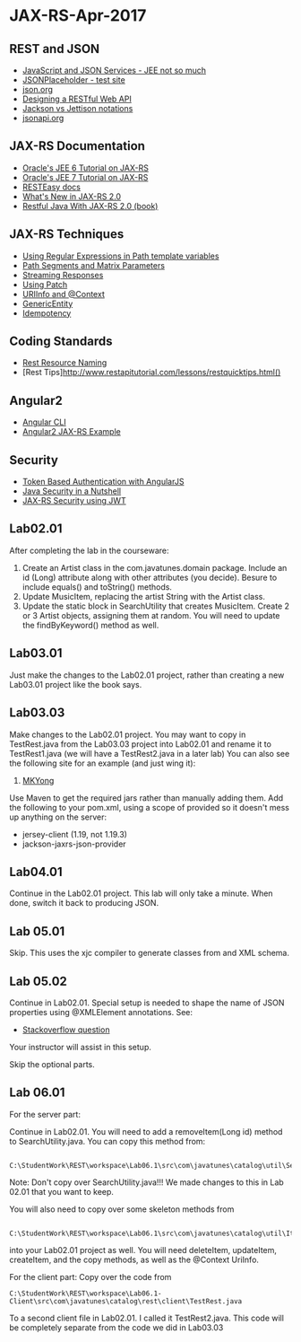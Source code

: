 # JAX-RS-Apr-2017

## REST and JSON
  - [JavaScript and JSON Services - JEE not so much](https://dzone.com/articles/j2ee-dead-long-live-javascript)
  - [JSONPlaceholder - test site](http://jsonplaceholder.typicode.com/)
  - [json.org](http://json.org)
  - [Designing a RESTful Web API](http://blog.luisrei.com/articles/rest.html)
  - [Jackson vs Jettison notations](https://books.google.com/books?id=i2j5oKNkrKEC&pg=PA164&dq=jackson+notation,+jettison+notation,+badgerfish+notation&hl=en&sa=X&ved=0ahUKEwjxs7KI2ZzTAhUMw2MKHSBhBuwQ6AEIJDAA#v=onepage&q=jackson%20notation%2C%20jettison%20notation%2C%20badgerfish%20notation&f=false)
  - [jsonapi.org](http://jsonapi.org/)
  
  ## JAX-RS Documentation
  - [Oracle's JEE 6 Tutorial on JAX-RS](https://docs.oracle.com/cd/E19798-01/821-1841/6nmq2cp1v/index.html)
  - [Oracle's JEE 7 Tutorial on JAX-RS](https://docs.oracle.com/javaee/7/tutorial/jaxrs.htm)
  - [RESTEasy docs](http://resteasy.jboss.org/docs)
  - [What's New in JAX-RS 2.0](https://www.infoq.com/news/2013/06/Whats-New-in-JAX-RS-2.0)
  - [Restful Java With JAX-RS 2.0 (book)](https://www.gitbook.com/book/dennis-xlc/restful-java-with-jax-rs-2-0-2rd-edition/details)
  
  ## JAX-RS Techniques
  - [Using Regular Expressions in Path template variables](http://www.logicbig.com/tutorials/java-ee-tutorial/jax-rs/path-regex-matching/)
  - [Path Segments and Matrix Parameters](http://memorynotfound.com/jaxrs-path-segments-matrix-parameters/)
  - [Streaming Responses](https://dzone.com/articles/jax-rs-streaming-response)
  - [Using Patch](http://kingsfleet.blogspot.be/2014/02/transparent-patch-support-in-jax-rs-20.html)
  - [URIInfo and @Context](https://abhirockzz.wordpress.com/2015/05/03/using-context-in-jax-rs-part-1/)
  - [GenericEntity](http://www.adam-bien.com/roller/abien/entry/jax_rs_returning_a_list)
  - [Idempotency](https://www.safaribooksonline.com/library/view/restful-web-services/9780596809140/ch01s04.html)
  
  ## Coding Standards
  - [Rest Resource Naming](http://www.restapitutorial.com/lessons/restfulresourcenaming.html)
  - [Rest Tips]http://www.restapitutorial.com/lessons/restquicktips.html()
  
  ## Angular2
  - [Angular CLI](https://cli.angular.io/)
  - [Angular2 JAX-RS Example](http://blog.siteos.de/java/javaee/angularjs2/2017/01/23/AngularJS2-JAXRS-Example-With-JAAS-And-CORS.html)
  
  ## Security
  - [Token Based Authentication with AngularJS](https://code.tutsplus.com/tutorials/token-based-authentication-with-angularjs-nodejs--cms-22543) 
  - [Java Security in a Nutshell](http://stackoverflow.com/questions/26777083/best-practice-for-rest-token-based-authentication-with-jax-rs-and-jersey)
  - [JAX-RS Security using JWT](https://avaldes.com/jax-rs-security-using-json-web-tokens-jwt-for-authentication-and-authorization/)
   
    
  ## Lab02.01
  After completing the lab in the courseware:
  1. Create an Artist class in the com.javatunes.domain package.  Include an id (Long) attribute along with other attributes (you decide). Besure to include equals() and toString() methods.
  2. Update MusicItem, replacing the artist String with the Artist class. 
  3. Update the static block in SearchUtility that creates MusicItem.  Create 2 or 3 Artist objects, assigning them at random.  You will need to update the findByKeyword() method as well.
  
  ## Lab03.01
  Just make the changes to the Lab02.01 project, rather than creating a new Lab03.01 project like the book says.
  
  ## Lab03.03
  Make changes to the Lab02.01 project.  You may want to copy in TestRest.java from the Lab03.03 project into Lab02.01 and rename it to TestRest1.java (we will have a TestRest2.java in a later lab)
  You can also see the following site for an example (and just wing it):
  1. [MKYong](http://www.mkyong.com/webservices/jax-rs/restful-java-client-with-jersey-client/)
  
  Use Maven to get the required jars rather than manually adding them.  Add the following to your pom.xml, using a scope of provided so it doesn't mess up anything on the server:
  - jersey-client (1.19, not 1.19.3)
  - jackson-jaxrs-json-provider
  
  ## Lab04.01
  Continue in the Lab02.01 project.  This lab will only take a minute.  When done, switch it back to producing JSON.
  
  ## Lab 05.01
  Skip.  This uses the xjc compiler to generate classes from and XML schema.
      
  ## Lab 05.02
  Continue in Lab02.01. Special setup is needed to shape the name of JSON properties using @XMLElement annotations.  See:
      
  - [Stackoverflow question](http://stackoverflow.com/questions/19601370/jackson-unable-to-consider-xmlelement-while-serializing-to-json)
      
 Your instructor will assist in this setup.
      
 Skip the optional parts.  
 
 ## Lab 06.01
 For the server part:
 
 Continue in Lab02.01.  You will need to add a removeItem(Long id) method to SearchUtility.java.  You can copy this method from:
 
     C:\StudentWork\REST\workspace\Lab06.1\src\com\javatunes\catalog\util\SearchUtility.java
     
 Note:  Don't copy over SearchUtility.java!!! We made changes to this in Lab 02.01 that you want to keep.
 
 You will also need to copy over some skeleton methods from 

          C:\StudentWork\REST\workspace\Lab06.1\src\com\javatunes\catalog\util\ItemResource.java
          
 into your Lab02.01 project as well.  You will need deleteItem, updateItem, createItem, and the copy methods, as well as the @Context UriInfo.
 
 For the client part:
    Copy over the code from
    
    C:\StudentWork\REST\workspace\Lab06.1-Client\src\com\javatunes\catalog\rest\client\TestRest.java
    
   To a second client file in Lab02.01.  I called it TestRest2.java.  This code will be completely separate from the code we did in Lab03.03

 
  
  
  
